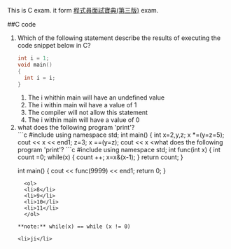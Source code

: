 
This is C exam. it form [程式員面試寶典(第三版)](http://m.sanmin.com.tw/Product/Index/001680953) exam.

##C code

<ol>
<li> Which of the following statement describe the results of executing the code snippet below in C?</li>

```c
int i = 1;
void main()
{
  int i = i;
}
```

  <ol>
  <li>The i whithin main will have an undefined value</li>
  <li>The i within main wil have a value of 1</li>
  <li>The compiler will not allow this statement</li>
  <li>The i within main will have a value of 0</li>
  </ol>

<li>what does the following program 'print'?</li>
```c
#include <iostream>
using namespace std;
int main()
{
  int x=2,y,z;
  x *=(y=z=5); cout << x << end1;
  z=3;
  x ==(y=z); cout << x <<end1;
  x =(y==z); cout << x <<end1;
  x =(y&z); cout << x <<end1;
  x =(y&&z); cout << x << end1;
  y=4;
  x=(y|z); cout << x << end1;
  x=(y||z); cout << x << end1;
  return 0;
}
```

<li>what does the following program 'print'?</li>
```c
#include <iostream>
using namespace std;
int func(int x)
{
  int count =0;
  while(x)
  {
    count ++;
    x=x&(x-1);
  }
  return count;
}

int main() {
  cout << func(9999) << end1;
  return 0;
}
```
  <ol>
  <li>8</li>
  <li>9</li>
  <li>10</li>
  <li>11</li>
  </ol>

**note:** while(x) == while (x != 0)

<li>ji</li>


